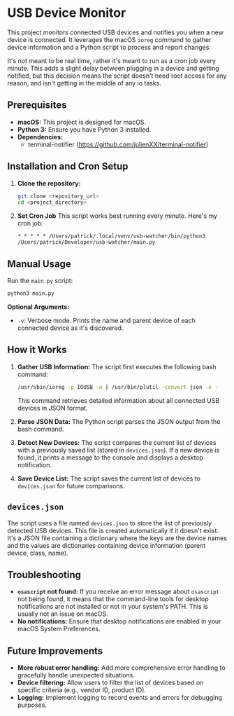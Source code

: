 # USB Device Monitor

This project monitors connected USB devices and notifies you when a new device is connected. It leverages the macOS `ioreg` command to gather device information and a Python script to process and report changes.

It's not meant to be real time, rather it's meant to run as a cron job every minute. This adds a slight delay between plugging in a device and getting notified, but this decision means the script doesn't need root access for any reason, and isn't getting in the middle of any io tasks.

## Prerequisites

* **macOS:** This project is designed for macOS.
* **Python 3:**  Ensure you have Python 3 installed.
* **Dependencies:** 
    * terminal-notifier (https://github.com/julienXX/terminal-notifier)


## Installation and Cron Setup

1. **Clone the repository:**
   ```bash
   git clone <repository_url>
   cd <project_directory>
   ```

2. **Set Cron Job**
   This script works best running every minute. Here's my cron job.
   ```
   * * * * * /Users/patrick/.local/venv/usb-watcher/bin/python3 /Users/patrick/Developer/usb-watcher/main.py
   ```

## Manual Usage

Run the `main.py` script:

```bash
python3 main.py
```

**Optional Arguments:**

* `-v`:  Verbose mode. Prints the name and parent device of each connected device as it's discovered.

## How it Works

1. **Gather USB Information:** The script first executes the following bash command:

   ```bash
   /usr/sbin/ioreg -p IOUSB -a | /usr/bin/plutil -convert json -o -
   ```

   This command retrieves detailed information about all connected USB devices in JSON format.

2. **Parse JSON Data:** The Python script parses the JSON output from the bash command.

3. **Detect New Devices:** The script compares the current list of devices with a previously saved list (stored in `devices.json`). If a new device is found, it prints a message to the console and displays a desktop notification.

4. **Save Device List:** The script saves the current list of devices to `devices.json` for future comparisons.

## `devices.json`

The script uses a file named `devices.json` to store the list of previously detected USB devices. This file is created automatically if it doesn't exist.  It's a JSON file containing a dictionary where the keys are the device names and the values are dictionaries containing device information (parent device, class, name).

## Troubleshooting

* **`osascript` not found:** If you receive an error message about `osascript` not being found, it means that the command-line tools for desktop notifications are not installed or not in your system's PATH.  This is usually not an issue on macOS.
* **No notifications:**  Ensure that desktop notifications are enabled in your macOS System Preferences.

## Future Improvements

* **More robust error handling:** Add more comprehensive error handling to gracefully handle unexpected situations.
* **Device filtering:** Allow users to filter the list of devices based on specific criteria (e.g., vendor ID, product ID).
* **Logging:** Implement logging to record events and errors for debugging purposes.
